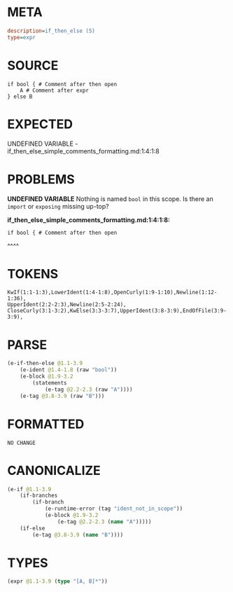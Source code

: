 # META
~~~ini
description=if_then_else (5)
type=expr
~~~
# SOURCE
~~~roc
if bool { # Comment after then open
	A # Comment after expr
} else B
~~~
# EXPECTED
UNDEFINED VARIABLE - if_then_else_simple_comments_formatting.md:1:4:1:8
# PROBLEMS
**UNDEFINED VARIABLE**
Nothing is named `bool` in this scope.
Is there an `import` or `exposing` missing up-top?

**if_then_else_simple_comments_formatting.md:1:4:1:8:**
```roc
if bool { # Comment after then open
```
   ^^^^


# TOKENS
~~~zig
KwIf(1:1-1:3),LowerIdent(1:4-1:8),OpenCurly(1:9-1:10),Newline(1:12-1:36),
UpperIdent(2:2-2:3),Newline(2:5-2:24),
CloseCurly(3:1-3:2),KwElse(3:3-3:7),UpperIdent(3:8-3:9),EndOfFile(3:9-3:9),
~~~
# PARSE
~~~clojure
(e-if-then-else @1.1-3.9
	(e-ident @1.4-1.8 (raw "bool"))
	(e-block @1.9-3.2
		(statements
			(e-tag @2.2-2.3 (raw "A"))))
	(e-tag @3.8-3.9 (raw "B")))
~~~
# FORMATTED
~~~roc
NO CHANGE
~~~
# CANONICALIZE
~~~clojure
(e-if @1.1-3.9
	(if-branches
		(if-branch
			(e-runtime-error (tag "ident_not_in_scope"))
			(e-block @1.9-3.2
				(e-tag @2.2-2.3 (name "A")))))
	(if-else
		(e-tag @3.8-3.9 (name "B"))))
~~~
# TYPES
~~~clojure
(expr @1.1-3.9 (type "[A, B]*"))
~~~
